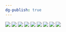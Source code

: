 ```yaml
---
dg-publish: true
---
```

![](https://i.imgur.com/wZkfdIY.png)
![](https://i.imgur.com/iazDgh6.jpeg)
![](https://i.imgur.com/1qPLSyF.jpeg)
![](https://i.imgur.com/3dN90MW.jpeg)
![](https://i.imgur.com/0a39SLi.jpeg)
![](https://i.imgur.com/4vaACoL.jpeg)
![](https://i.imgur.com/wMyDY6D.jpeg)
![](https://i.imgur.com/x9BGS4u.jpeg)
![](https://i.imgur.com/8yFuDYU.png)
